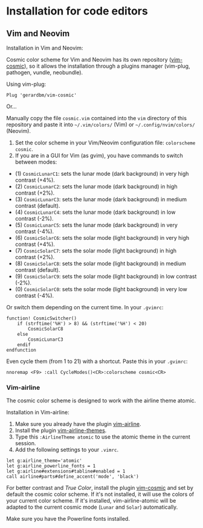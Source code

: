 # Installation for code editors

## Vim and Neovim

Installation in Vim and Neovim:

Cosmic color scheme for Vim and Neovim has its own repository ([vim-cosmic](https://github.com/gerardbm/vim-cosmic)), so it allows the installation through a plugins manager (vim-plug, pathogen, vundle, neobundle).

Using vim-plug:

```viml
Plug 'gerardbm/vim-cosmic'
```

Or...

Manually copy the file `cosmic.vim` contained into the `vim` directory of this repository and paste it into `~/.vim/colors/` (Vim) or `~/.config/nvim/colors/` (Neovim).

1. Set the color scheme in your Vim/Neovim configuration file: `colorscheme cosmic`.
2. If you are in a GUI for Vim (as gvim), you have commands to switch between modes:
- (1) `CosmicLunarC1`: sets the lunar mode (dark background) in very high contrast (+4%).
- (2) `CosmicLunarC2`: sets the lunar mode (dark background) in high contrast (+2%).
- (3) `CosmicLunarC3`: sets the lunar mode (dark background) in medium contrast (default).
- (4) `CosmicLunarC4`: sets the lunar mode (dark background) in low contrast (-2%).
- (5) `CosmicLunarC5`: sets the lunar mode (dark background) in very contrast (-4%).
- (6) `CosmicSolarC6`: sets the solar mode (light background) in very high contrast (+4%).
- (7) `CosmicSolarC7`: sets the solar mode (light background) in high contrast (+2%).
- (8) `CosmicSolarC8`: sets the solar mode (light background) in medium contrast (default).
- (9) `CosmicSolarC9`: sets the solar mode (light background) in low contrast (-2%).
- (0) `CosmicSolarC0`: sets the solar mode (light background) in very low contrast (-4%).

Or switch them depending on the current time. In your `.gvimrc`:

```viml
function! CosmicSwitcher()
	if (strftime('%H') > 8) && (strftime('%H') < 20)
		CosmicSolarC8
	else
		CosmicLunarC3
	endif
endfunction
```

Even cycle them (from 1 to 21) with a shortcut. Paste this in your `.gvimrc`:

```viml
nnoremap <F9> :call CycleModes()<CR>:colorscheme cosmic<CR>
```

### Vim-airline

The cosmic color scheme is designed to work with the airline theme atomic.

Installation in Vim-airline:

1. Make sure you already have the plugin [vim-airline](https://github.com/vim-airline/vim-airline).
2. Install the plugin [vim-airline-themes](https://github.com/vim-airline/vim-airline-themes).
3. Type this `:AirlineTheme atomic` to use the atomic theme in the current session.
4. Add the following settings to your `.vimrc`.

```viml
let g:airline_theme='atomic'
let g:airline_powerline_fonts = 1
let g:airline#extensions#tabline#enabled = 1
call airline#parts#define_accent('mode', 'black')
```

For better contrast and _True Color_, install the plugin [vim-cosmic](https://github.com/gerardbm/vim-cosmic) and set by default the cosmic color scheme. If it's not installed, it will use the colors of your current color scheme. If it's installed, vim-airline-atomic will be adapted to the current cosmic mode (`Lunar` and `Solar`) automatically.

Make sure you have the Powerline fonts installed.
